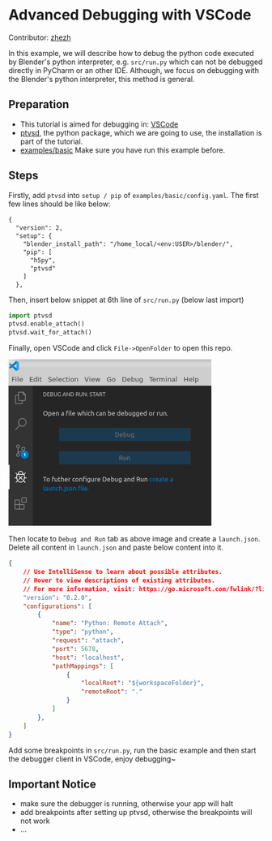 # Advanced Debugging with VSCode

Contributor: [zhezh](https://github.com/zhezh/BlenderProc)

In this example, we will describe how to debug the python code executed by Blender's python interpreter, e.g.  `src/run.py` which can not be debugged directly in PyCharm or an other IDE. Although, we focus on debugging with the Blender's python interpreter, this method is general.

## Preparation
- This tutorial is aimed for debugging in: [VSCode](https://code.visualstudio.com/Download)
- [ptvsd](https://github.com/microsoft/ptvsd), the python package, which we are going to use, the installation is part of the tutorial.
- [examples/basic](https://github.com/DLR-RM/BlenderProc/tree/master/examples/basic) Make sure you have run this example before.

## Steps
Firstly, add `ptvsd` into `setup / pip` of `examples/basic/config.yaml`. The first few lines should be like below:
```
{
  "version": 2,
  "setup": {
    "blender_install_path": "/home_local/<env:USER>/blender/",
    "pip": [
      "h5py",
      "ptvsd"
    ]
  },
```

Then, insert below snippet at 6th line of `src/run.py` (below last import)
```python
import ptvsd
ptvsd.enable_attach()
ptvsd.wait_for_attach()
```

Finally, open VSCode and click `File->OpenFolder` to open this repo.

![](vscode_debug.png)

Then locate to `Debug and Run` tab as above image and create a `launch.json`. Delete all content in `launch.json` and paste below content into it.

```json
{
    // Use IntelliSense to learn about possible attributes.
    // Hover to view descriptions of existing attributes.
    // For more information, visit: https://go.microsoft.com/fwlink/?linkid=830387
    "version": "0.2.0",
    "configurations": [
        {
            "name": "Python: Remote Attach",
            "type": "python",
            "request": "attach",
            "port": 5678,
            "host": "localhost",
            "pathMappings": [
                {
                    "localRoot": "${workspaceFolder}",
                    "remoteRoot": "."
                }
            ]
        },
    ]
}
```

Add some breakpoints in `src/run.py`, run the basic example and then start the debugger client in VSCode, enjoy debugging~



## Important Notice
- make sure the debugger is running, otherwise your app will halt
- add breakpoints after setting up ptvsd, otherwise the breakpoints will not work
- ...
